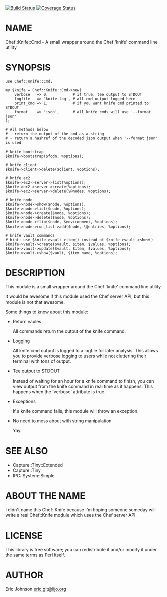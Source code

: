 [![Build Status](https://travis-ci.org/kablamo/p5-chef-knife-cmd.svg?branch=master)](https://travis-ci.org/kablamo/p5-chef-knife-cmd) [![Coverage Status](https://img.shields.io/coveralls/kablamo/p5-chef-knife-cmd/master.svg)](https://coveralls.io/r/kablamo/p5-chef-knife-cmd?branch=master)
# NAME

Chef::Knife::Cmd - A small wrapper around the Chef 'knife' command line utility

# SYNOPSIS

    use Chef::Knife::Cmd;

    my $knife = Chef::Knife::Cmd->new(
        verbose   => 0,           # if true, tee output to STDOUT
        logfile   => 'knife.log', # all cmd output logged here
        print_cmd => 1,           # if you want knife cmd printed to STDOUT
        format    => 'json',      # all knife cmds will use '--format json'
    );

    # All methods below
    # - return the output of the cmd as a string
    # - return a hashref of the decoded json output when '--format json' is used

    # knife bootstrap
    $knife->bootstrap($fqdn, %options);

    # knife client
    $knife->client->delete($client, %options);

    # knife ec2
    $knife->ec2->server->list(%options);
    $knife->ec2->server->create(%options);
    $knife->ec2->server->delete(\@nodes, %options);

    # knife node
    $knife->node->show($node, %options);
    $knife->node->list($node, %options);
    $knife->node->create($node, %options);
    $knife->node->delete($node, %options);
    $knife->node->flip($node, $environment, %options);
    $knife->node->run_list->add($node, \@entries, %options);

    # knife vault commands
    # hint: use $knife->vault->item() instead of $knife->vault->show()
    $knife->vault->create($vault, $item, $values, %options);
    $knife->vault->update($vault, $item, $values, %options);
    $knife->vault->show($vault, $item_name, %options);

# DESCRIPTION

This module is a small wrapper around the Chef 'knife' command line utility.

It would be awesome if this module used the Chef server API, but this module is
not that awesome.

Some things to know about this module:

- Return vaules

    All commands return the output of the knife command.  

- Logging

    All knife cmd output is logged to a logfile for later analysis.  This allows
    you to provide verbose logging to users while not cluttering their terminal
    with tons of output.

- Tee output to STDOUT

    Instead of waiting for an hour for a knife command to finish, you can view
    output from the knife command in real time as it happens.  This happens when
    the 'verbose' attribute is true.

- Exceptions

    If a knife command fails, this module will throw an exception.

- No need to mess about with string manipulation

    Yay.

# SEE ALSO

- Capture::Tiny::Extended
- Capture::Tiny
- IPC::System::Simple

# ABOUT THE NAME

I didn't name this Chef::Knife because I'm hoping someone someday will write a
real Chef::Knife module which uses the Chef server API.

# LICENSE

This library is free software; you can redistribute it and/or modify
it under the same terms as Perl itself.

# AUTHOR

Eric Johnson <eric.git@iijo.org>
